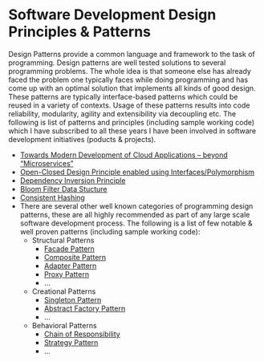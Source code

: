 # Software Development Design Principles & Patterns
Design Patterns provide a common language and framework to the task of programming. Design patterns are well tested solutions to several programming problems. The whole idea is that someone else has already faced the problem one typically faces while doing programming and has come up with an optimal solution that implements all kinds of good design. These patterns are typically interface-based patterns which could be reused in a variety of contexts. Usage of these patterns results into code reliability, modularity, agility and extensibility via decoupling etc. The following is list of patterns and principles (including sample working code) which I have subscribed to all these years I have been involved in software development initiatives (poducts & projects). 
- [Towards Modern Development of Cloud Applications – beyond “Microservices”](/SoftwareDevelopmentDesignPrinciples/BeyondMicroServices/README.md)
- [Open-Closed Design Principle enabled using Interfaces/Polymorphism](/SoftwareDevelopmentDesignPrinciples/OCP/README.md)
- [Dependency Inversion Principle](/SoftwareDevelopmentDesignPrinciples/DepInv/README.md)
- [Bloom Filter Data Stucture](/SoftwareDevelopmentDesignPrinciples/BloomFilters/README.md)
- [Consistent Hashing](/SoftwareDevelopmentDesignPrinciples/ConsistentHashing/README.md)
- There are several other well known categories of programming design patterns, these are all highly recommended as part of any large scale software development process. The following is a list of few notable & well proven patterns (including sample working code):
  - Structural Patterns
    - [Facade Pattern](/SoftwareDevelopmentDesignPrinciples/Facade/README.md)
    - [Composite Pattern](/SoftwareDevelopmentDesignPrinciples/Composite/README.md)
    - [Adapter Pattern](/SoftwareDevelopmentDesignPrinciples/Adapter/README.md)
    - [Proxy Pattern](/SoftwareDevelopmentDesignPrinciples/Proxy/README.md)
    - ...
  - Creational Patterns
    - [Singleton Pattern](/SoftwareDevelopmentDesignPrinciples/Singleton/README.md)
    - [Abstract Factory Pattern](/SoftwareDevelopmentDesignPrinciples/AbstractFactory/README.md)
    - ...
  - Behavioral Patterns
    - [Chain of Responsibility](/SoftwareDevelopmentDesignPrinciples/ChainofResponsibility/README.md)
    - [Strategy Pattern](/SoftwareDevelopmentDesignPrinciples/Strategy/README.md)
    - ...